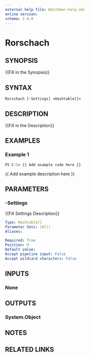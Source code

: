```yaml
---
external help file: Watchmen-help.xml
online version: 
schema: 2.0.0
---
```


# Rorschach
## SYNOPSIS
{{Fill in the Synopsis}}

## SYNTAX

```
Rorschach [-Settings] <Hashtable[]>
```

## DESCRIPTION
{{Fill in the Description}}

## EXAMPLES

### Example 1
```
PS C:\> {{ Add example code here }}
```

{{ Add example description here }}

## PARAMETERS

### -Settings
{{Fill Settings Description}}

```yaml
Type: Hashtable[]
Parameter Sets: (All)
Aliases: 

Required: True
Position: 0
Default value: 
Accept pipeline input: False
Accept wildcard characters: False
```

## INPUTS

### None


## OUTPUTS

### System.Object

## NOTES

## RELATED LINKS

